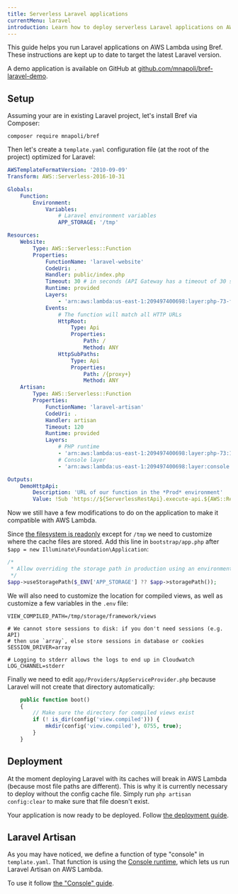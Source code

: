 ```yaml
---
title: Serverless Laravel applications
currentMenu: laravel
introduction: Learn how to deploy serverless Laravel applications on AWS Lambda using Bref.
---
```


This guide helps you run Laravel applications on AWS Lambda using Bref. These instructions are kept up to date to target the latest Laravel version.

A demo application is available on GitHub at [github.com/mnapoli/bref-laravel-demo](https://github.com/mnapoli/bref-laravel-demo).

## Setup

Assuming your are in existing Laravel project, let's install Bref via Composer:

```
composer require mnapoli/bref
```

Then let's create a `template.yaml` configuration file (at the root of the project) optimized for Laravel:

```yaml
AWSTemplateFormatVersion: '2010-09-09'
Transform: AWS::Serverless-2016-10-31

Globals:
    Function:
        Environment:
            Variables:
                # Laravel environment variables
                APP_STORAGE: '/tmp'

Resources:
    Website:
        Type: AWS::Serverless::Function
        Properties:
            FunctionName: 'laravel-website'
            CodeUri: .
            Handler: public/index.php
            Timeout: 30 # in seconds (API Gateway has a timeout of 30 seconds)
            Runtime: provided
            Layers:
                - 'arn:aws:lambda:us-east-1:209497400698:layer:php-73-fpm:1'
            Events:
                # The function will match all HTTP URLs
                HttpRoot:
                    Type: Api
                    Properties:
                        Path: /
                        Method: ANY
                HttpSubPaths:
                    Type: Api
                    Properties:
                        Path: /{proxy+}
                        Method: ANY
    Artisan:
        Type: AWS::Serverless::Function
        Properties:
            FunctionName: 'laravel-artisan'
            CodeUri: .
            Handler: artisan
            Timeout: 120
            Runtime: provided
            Layers:
                # PHP runtime
                - 'arn:aws:lambda:us-east-1:209497400698:layer:php-73:1'
                # Console layer
                - 'arn:aws:lambda:us-east-1:209497400698:layer:console:1'

Outputs:
    DemoHttpApi:
        Description: 'URL of our function in the *Prod* environment'
        Value: !Sub 'https://${ServerlessRestApi}.execute-api.${AWS::Region}.amazonaws.com/Prod/'
```

Now we still have a few modifications to do on the application to make it compatible with AWS Lambda.

Since [the filesystem is readonly](/docs/environment/storage.md) except for `/tmp` we need to customize where the cache files are stored. Add this line in `bootstrap/app.php` after `$app = new Illuminate\Foundation\Application`:

```php
/*
 * Allow overriding the storage path in production using an environment variable.
 */
$app->useStoragePath($_ENV['APP_STORAGE'] ?? $app->storagePath());
```

We will also need to customize the location for compiled views, as well as customize a few variables in the `.env` file:

```dotenv
VIEW_COMPILED_PATH=/tmp/storage/framework/views

# We cannot store sessions to disk: if you don't need sessions (e.g. API)
# then use `array`, else store sessions in database or cookies
SESSION_DRIVER=array

# Logging to stderr allows the logs to end up in Cloudwatch
LOG_CHANNEL=stderr
```

Finally we need to edit `app/Providers/AppServiceProvider.php` because Laravel will not create that directory automatically:

```php
    public function boot()
    {
        // Make sure the directory for compiled views exist
        if (! is_dir(config('view.compiled'))) {
            mkdir(config('view.compiled'), 0755, true);
        }
    }
```

## Deployment

At the moment deploying Laravel with its caches will break in AWS Lambda (because most file paths are different). This is why it is currently necessary to deploy without the config cache file. Simply run `php artisan config:clear` to make sure that file doesn't exist.

Your application is now ready to be deployed. Follow [the deployment guide](/docs/deploy.md#deploying-with-sam).

## Laravel Artisan

As you may have noticed, we define a function of type "console" in `template.yaml`. That function is using the [Console runtime](/docs/runtimes/console.md), which lets us run Laravel Artisan on AWS Lambda.

To use it follow [the "Console" guide](/docs/runtimes/console.md).
